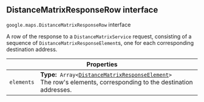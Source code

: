 <h2 id="DistanceMatrixResponseRow"> DistanceMatrixResponseRow interface </h2><p>
<code><span itemprop="path">google.maps</span>.<span itemprop="name">DistanceMatrixResponseRow</span></code>
interface
</p><p>A row of the response to a <code>DistanceMatrixService</code> request, consisting of a sequence of <code>DistanceMatrixResponseElement</code>s, one for each corresponding destination address.</p><div class="devsite-table-wrapper"><table class="properties responsive" summary="interface DistanceMatrixResponseRow - Properties">
<thead>
<tr><th colspan="2">Properties</th>
</tr></thead>
<tbody>
<tr id="DistanceMatrixResponseRow.elements">
<td><code><span>elements</span></code></td>
<td><div><strong>Type:</strong>&nbsp; <code>Array&lt;<a href="https://github.com/amenadiel/google-maps-documentation/blob/master/docs/DistanceMatrixResponseElement.md">DistanceMatrixResponseElement</a>&gt;</code></div>
<div class="desc">The row's elements, corresponding to the destination addresses.</div></td>
</tr>
</tbody>
</table></div>